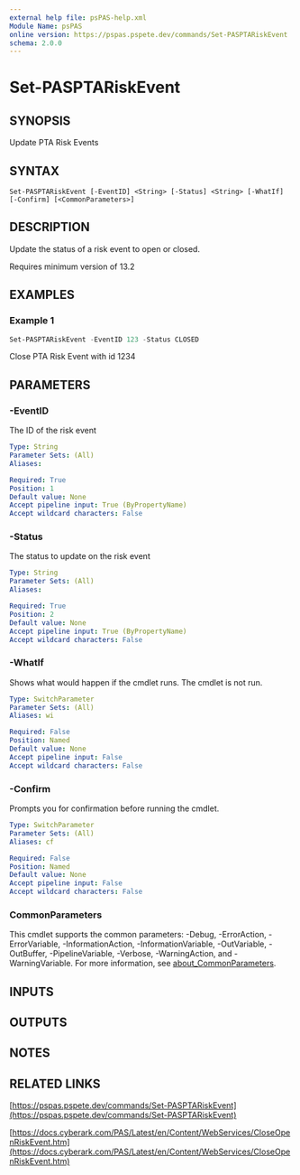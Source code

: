 ```yaml
---
external help file: psPAS-help.xml
Module Name: psPAS
online version: https://pspas.pspete.dev/commands/Set-PASPTARiskEvent
schema: 2.0.0
---
```


# Set-PASPTARiskEvent

## SYNOPSIS
Update PTA Risk Events

## SYNTAX

```
Set-PASPTARiskEvent [-EventID] <String> [-Status] <String> [-WhatIf] [-Confirm] [<CommonParameters>]
```

## DESCRIPTION
Update the status of a risk event to open or closed.

Requires minimum version of 13.2

## EXAMPLES

### Example 1
```powershell
Set-PASPTARiskEvent -EventID 123 -Status CLOSED
```

Close PTA Risk Event with id 1234

## PARAMETERS

### -EventID
The ID of the risk event

```yaml
Type: String
Parameter Sets: (All)
Aliases:

Required: True
Position: 1
Default value: None
Accept pipeline input: True (ByPropertyName)
Accept wildcard characters: False
```

### -Status
The status to update on the risk event

```yaml
Type: String
Parameter Sets: (All)
Aliases:

Required: True
Position: 2
Default value: None
Accept pipeline input: True (ByPropertyName)
Accept wildcard characters: False
```

### -WhatIf
Shows what would happen if the cmdlet runs.
The cmdlet is not run.

```yaml
Type: SwitchParameter
Parameter Sets: (All)
Aliases: wi

Required: False
Position: Named
Default value: None
Accept pipeline input: False
Accept wildcard characters: False
```

### -Confirm
Prompts you for confirmation before running the cmdlet.

```yaml
Type: SwitchParameter
Parameter Sets: (All)
Aliases: cf

Required: False
Position: Named
Default value: None
Accept pipeline input: False
Accept wildcard characters: False
```

### CommonParameters
This cmdlet supports the common parameters: -Debug, -ErrorAction, -ErrorVariable, -InformationAction, -InformationVariable, -OutVariable, -OutBuffer, -PipelineVariable, -Verbose, -WarningAction, and -WarningVariable. For more information, see [about_CommonParameters](http://go.microsoft.com/fwlink/?LinkID=113216).

## INPUTS

## OUTPUTS

## NOTES

## RELATED LINKS

[https://pspas.pspete.dev/commands/Set-PASPTARiskEvent](https://pspas.pspete.dev/commands/Set-PASPTARiskEvent)

[https://docs.cyberark.com/PAS/Latest/en/Content/WebServices/CloseOpenRiskEvent.htm](https://docs.cyberark.com/PAS/Latest/en/Content/WebServices/CloseOpenRiskEvent.htm)
